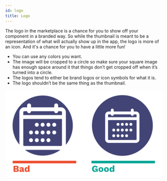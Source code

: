 ```yaml
---
id: logo
title: Logo
---
```


The logo in the marketplace is a chance for you to show off your component in a branded way. So while the thumbnail is meant to be a representation of what will actually show up in the app, the logo is more of an icon. And it's a chance for you to have a little more fun!

- You can use any colors you want.
- The image will be cropped to a circle so make sure your square image has enough space around it that things don’t get cropped off when it’s turned into a circle.
- The logos tend to either be brand logos or icon symbols for what it is.
- The logo shouldn’t be the same thing as the thumbnail.

![Bad vs Good Logo example](/img/library-logo-good-bad.png)
